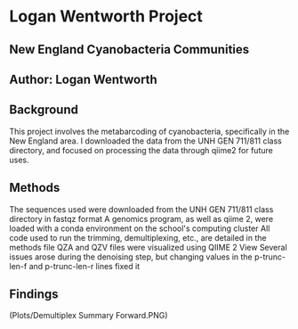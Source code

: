 # Logan Wentworth Project
## New England Cyanobacteria Communities
## Author: Logan Wentworth
## Background
This project involves the metabarcoding of cyanobacteria, specifically in the New England area. I downloaded the data from the UNH GEN 711/811 class directory, and focused on processing the data through qiime2 for future uses.
## Methods
The sequences used were downloaded from the UNH GEN 711/811 class directory in fastqz format
A genomics program, as well as qiime 2, were loaded with a conda environment on the school's computing cluster
All code used to run the trimming, demultiplexing, etc., are detailed in the methods file
QZA and QZV files were visualized using QIIME 2 View
Several issues arose during the denoising step, but changing values in the p-trunc-len-f and p-trunc-len-r lines fixed it
## Findings
(Plots/Demultiplex Summary Forward.PNG)
